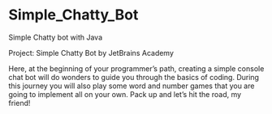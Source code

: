 # Simple_Chatty_Bot
Simple Chatty bot with Java

Project: Simple Chatty Bot by JetBrains Academy

Here, at the beginning of your programmer’s path,
creating a simple console chat bot will do wonders
to guide you through the basics of coding.
During this journey you will also play some word and
number games that you are going to implement all on your own.
Pack up and let’s hit the road, my friend!
